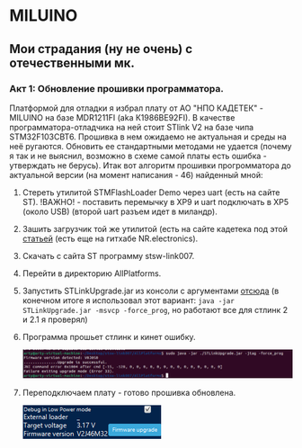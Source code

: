 # MILUINO
## Мои страдания (ну не очень) с отечественными мк.
### Акт 1: Обновление прошивки программатора.
Платформой для отладки я избрал плату от АО "НПО КАДЕТЕК" - MILUINO на базе MDR1211FI (aka К1986ВЕ92FI).
В качестве программатора-отладчика на ней стоит STlink V2 на базе чипа STM32F103CBT6. Прошивка в нем ожидаемо не актуальная и среды на неё ругаются. Обновить ее стандартными методами не удается (почему я так и не выяснил, возможно в схеме самой платы есть ошибка - утверждать не берусь).
Итак вот алгоритм прошивки прогромматора до актуальной версии (на момент написания - 46) найденный мной:
1. Стереть утилитой STMFlashLoader  Demo через uart (есть на сайте ST). !ВАЖНО! - поставить перемычку в XP9 и uart подключать в XP5 (около USB) (второй uart разъем идет в миландр).
2. Зашить загрузчик той же утилитой (есть на сайте кадетека под этой [статьей](https://cadetech.ru/node/30) (есть еще на гитхабе NR.electronics).
3. Скачать с сайта ST программу stsw-link007.
4. Перейти в директорию AllPlatforms.
5. Запустить STLinkUpgrade.jar из консоли с аргументами [отсюда]( https://github.com/blackmagic-debug/blackmagic/blob/main/src/platforms/stlink/README.md) (в конечном итоге я использовал этот вариант: ```java -jar STLinkUpgrade.jar -msvcp -force_prog```, но работают все для стлинк 2 и 2.1 я проверял)
6. Программа прошьет стлинк и кинет ошибку.
  
   ![](img/error.jpg)
7. Переподключаем плату - готово прошивка обновлена.

   ![](img/cubeprog_fw_version.png)
